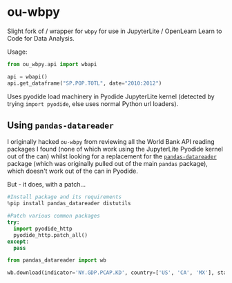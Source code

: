 # ou-wbpy

Slight fork of / wrapper for `wbpy` for use in JupyterLite / OpenLearn Learn to Code for Data Analysis.

Usage:

```python
from ou_wbpy.api import wbapi

api = wbapi()
api.get_dataframe("SP.POP.TOTL", date="2010:2012")

```

Uses pyodide load machinery in Pyodide JupyterLite kernel (detected by trying `import pyodide`, else uses normal Python url loaders).


## Using `pandas-datareader`

I originally hacked `ou-wbpy` from reviewing all the World Bank API reading packages I found (none of which work using the JupyterLite Pyodide kernel out of the can) whilst looking for a replacement for the [`pandas-datareader`](pandas-datareader) package (which was originally pulled out of the main `pandas` package), which doesn't work out of the can in Pyodide.

But - it does, with a patch...

```python
#Install package and its requirements
%pip install pandas_datareader distutils

#Patch various common packages
try:
  import pyodide_http
  pyodide_http.patch_all()
except:
  pass

from pandas_datareader import wb

wb.download(indicator='NY.GDP.PCAP.KD', country=['US', 'CA', 'MX'], start=2005, end=2008)
```
